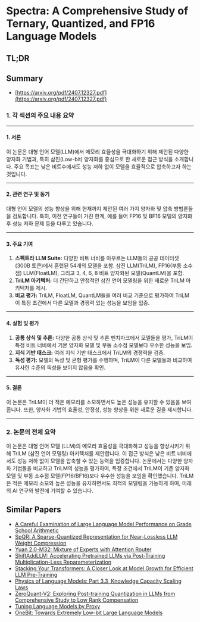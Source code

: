 # Spectra: A Comprehensive Study of Ternary, Quantized, and FP16 Language Models
## TL;DR
## Summary
- [https://arxiv.org/pdf/2407.12327.pdf](https://arxiv.org/pdf/2407.12327.pdf)

### 1. 각 섹션의 주요 내용 요약

---

#### **1. 서론**
이 논문은 대형 언어 모델(LLM)에서 메모리 효율성을 극대화하기 위해 제안된 다양한 양자화 기법과, 특히 삼진(Low-bit) 양자화를 중심으로 한 새로운 접근 방식을 소개합니다. 주요 목표는 낮은 비트수에서도 성능 저하 없이 모델을 효율적으로 압축하고자 하는 것입니다.

---

#### **2. 관련 연구 및 동기**
대형 언어 모델의 성능 향상을 위해 현재까지 제안된 여러 가지 양자화 및 압축 방법론들을 검토합니다. 특히, 이전 연구들이 가진 한계, 예를 들어 FP16 및 BF16 모델의 양자화 후 성능 저하 문제 등을 다루고 있습니다.

---

#### **3. 주요 기여**
1. **스펙트라 LLM Suite:** 다양한 비트 너비를 아우르는 LLM들의 공공 데이터셋(300B 토큰)에서 훈련된 54개의 모델을 포함. 삼진 LLM(TriLM), FP16(부동 소수점) LLM(FloatLM), 그리고 3, 4, 6, 8 비트 양자화된 모델(QuantLM)을 포함.
2. **TriLM 아키텍처:** 더 간단하고 안정적인 삼진 언어 모델링을 위한 새로운 TriLM 아키텍처를 제시.
3. **비교 평가:** TriLM, FloatLM, QuantLM들을 여러 비교 기준으로 평가하여 TriLM이 특정 조건에서 다른 모델과 경쟁력 있는 성능을 보임을 입증.

---

#### **4. 실험 및 평가**
1. **공통 상식 및 추론:** 다양한 공통 상식 및 추론 벤치마크에서 모델들을 평가, TriLM이 특정 비트 너비에서 기본 양자화 모델 및 부동 소수점 모델보다 우수한 성능을 보임.
2. **지식 기반 태스크:** 여러 지식 기반 태스크에서 TriLM의 경쟁력을 검증.
3. **독성 평가:** 모델의 독성 및 균형 평가를 수행하며, TriLM이 다른 모델들과 비교하여 유사한 수준의 독성을 보이지 않음을 확인.

---

#### **5. 결론**
이 논문은 TriLM이 더 적은 메모리를 소모하면서도 높은 성능을 유지할 수 있음을 보여줍니다. 또한, 양자화 기법의 효율성, 안정성, 성능 향상을 위한 새로운 길을 제시합니다.

---

### 2. 논문의 전체 요약
이 논문은 대형 언어 모델 (LLM)의 메모리 효율성을 극대화하고 성능을 향상시키기 위해 TriLM (삼진 언어 모델링) 아키텍처를 제안합니다. 이 접근 방식은 낮은 비트 너비에서도 성능 저하 없이 모델을 압축할 수 있는 능력을 입증합니다. 논문에서는 다양한 양자화 기법들을 비교하고 TriLM의 성능을 평가하여, 특정 조건에서 TriLM이 기존 양자화 모델 및 부동 소수점 모델(FP16/BF16)보다 우수한 성능을 보임을 확인했습니다. TriLM은 적은 메모리 소모와 높은 성능을 유지하면서도 최적의 모델링을 가능하게 하여, 미래의 AI 연구와 발전에 기여할 수 있습니다.

## Similar Papers
- [A Careful Examination of Large Language Model Performance on Grade School Arithmetic](2405.00332.md)
- [SpQR: A Sparse-Quantized Representation for Near-Lossless LLM Weight Compression](2306.03078.md)
- [Yuan 2.0-M32: Mixture of Experts with Attention Router](2405.17976.md)
- [ShiftAddLLM: Accelerating Pretrained LLMs via Post-Training Multiplication-Less Reparameterization](2406.05981.md)
- [Stacking Your Transformers: A Closer Look at Model Growth for Efficient LLM Pre-Training](2405.15319.md)
- [Physics of Language Models: Part 3.3, Knowledge Capacity Scaling Laws](2404.05405.md)
- [ZeroQuant-V2: Exploring Post-training Quantization in LLMs from Comprehensive Study to Low Rank Compensation](2303.08302.md)
- [Tuning Language Models by Proxy](2401.08565.md)
- [OneBit: Towards Extremely Low-bit Large Language Models](2402.11295.md)
